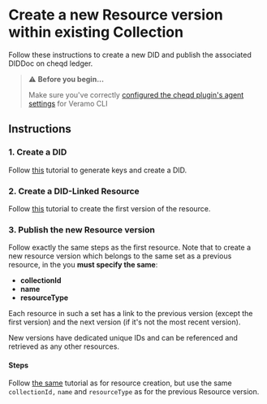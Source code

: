 # Create a new Resource version within existing Collection

Follow these instructions to create a new DID and publish the associated DIDDoc on cheqd ledger.

> ⚠️ **Before you begin...**
>
> Make sure you've correctly [configured the cheqd plugin's agent settings](../../guides/sdk/veramo-sdk-for-cheqd/setup.md) for Veramo CLI

## Instructions

### 1. Create a DID

Follow [this](../did-operations/) tutorial to generate keys and create a DID.

### 2. Create a DID-Linked Resource

Follow [this](create-resource.md) tutorial to create the first version of the resource.

### 3. Publish the new Resource version

Follow exactly the same steps as the first resource. Note that to create a new resource version which belongs to the same set as a previous resource, in the you **must specify the same**:

* **collectionId**
* **name**
* **resourceType**

Each resource in such a set has a link to the previous version (except the first version) and the next version (if it's not the most recent version).&#x20;

New versions have dedicated unique IDs and can be referenced and retrieved as any other resources.

#### Steps

Follow [the same](create-resource.md) tutorial as for resource creation, but use the same `collectionId,` `name` and `resourceType` as for the previous Resource version.
